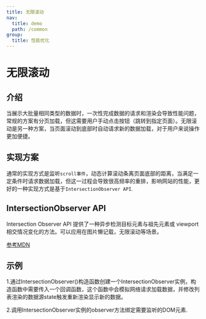 ```yaml
---
title: 无限滚动
nav:
  title: demo
  path: /common
group:
  title: 性能优化
---
```

# 无限滚动

## 介绍

当展示大批量相同类型的数据时，一次性完成数据的请求和渲染会导致性能问题，常规的方案有分页加载，但这需要用户手动点击按钮（跳转到指定页面）。无限滚动是另一种方案，当页面滚动到底部时自动请求新的数据加载，对于用户来说操作更加便捷。

## 实现方案

通常的实现方式是监听`scroll事件`，动态计算滚动条离页面底部的距离，当满足一定条件时请求数据加载，但这一过程会导致很高频率的重排，影响网站的性能，更好的一种实现方式是基于`IntersectionObserver API`.

## IntersectionObserver API

Intersection Observer API 提供了一种异步检测目标元素与祖先元素或 viewport 相交情况变化的方法。可以应用在图片懒记载，无限滚动等场景。

[参考MDN](https://developer.mozilla.org/zh-CN/docs/Web/API/Intersection_Observer_API)

## 示例

1.通过IntersectionObserver()构造函数创建一个IntersectionObserver实例，构造函数中需要传入一个回调函数，这个函数中会模拟网络请求加载数据，并修改列表渲染的数据源state触发重新渲染显示新的数据。

2.调用IntersectionObserver实例的observer方法绑定需要监听的DOM元素.
<code src="./index.tsx"></code>